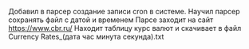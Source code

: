 Добавил в парсер создание записи cron в системе. Научил парсер сохранять файл с датой и временем
Парсе заходит на сайт https://www.cbr.ru/
Находит таблицу курс валют и скачивает в файл Currency Rates_(дата час минута секунда).txt
